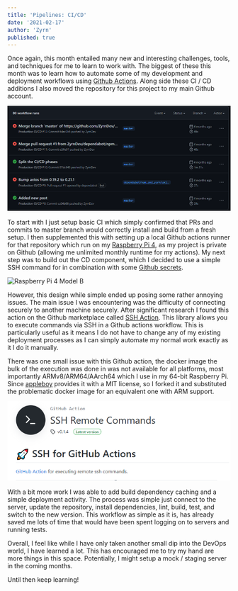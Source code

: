 ```yaml
---
title: 'Pipelines: CI/CD'
date: '2021-02-17'
author: 'Zyrn'
published: true
---
```


Once again, this month entailed many new and interesting challenges, tools, and techniques for me to learn to work with. The biggest of these this month was to learn how to automate some of my development and deployment workflows using [Github Actions][1]. Along side these CI / CD additions I also moved the repository for this project to my main Github account.

![Actions Log][6]

To start with I just setup basic CI which simply confirmed that PRs and commits to master branch would correctly install and build from a fresh setup. I then supplemented this with setting up a local Github actions runner for that repository which run on my [Raspberry Pi 4][2], as my project is private on Github (allowing me unlimited monthly runtime for my actions). My next step was to build out the CD component, which I decided to use a simple SSH command for in combination with some [Github secrets][3].

![Raspberry Pi 4 Model B][7]

However, this design while simple ended up posing some rather annoying issues. The main issue I was encountering was the difficulty of connecting securely to another machine securely. After significant research I found this action on the Github marketplace called [SSH Action][4]. This library allows you to execute commands via SSH in a Github actions workflow. This is particularly useful as it means I do not have to change any of my existing deployment processes as I can simply automate my normal work exactly as it I do it manually.

There was one small issue with this Github action, the docker image the bulk of the execution was done in was not available for all platforms, most importantly ARMv8/ARM64/AArch64 which I use in my 64-bit Raspberry Pi. Since [appleboy][5] provides it with a MIT license, so I forked it and substituted the problematic docker image for an equivalent one with ARM support.

![SSH Remote Commands][8]

With a bit more work I was able to add build dependency caching and a simple deployment activity. The process was simple just connect to the server, update the repository, install dependencies, lint, build, test, and switch to the new version. This workflow as simple as it is, has already saved me lots of time that would have been spent logging on to servers and running tests.

Overall, I feel like while I have only taken another small dip into the DevOps world, I have learned a lot. This has encouraged me to try my hand are more things in this space. Potentially, I might setup a mock / staging server in the coming months.

Until then keep learning!

<style>
    article img {
        display: block;
        margin: auto;
        max-width: 100%;
    }
</style>

[1]: https://github.com/features/actions "Github Actions Product Page"
[2]: https://github.com/appleboy/ssh-action "Original SSH-Action Project by Appleboy on Github"
[3]: https://www.raspberrypi.org/products/raspberry-pi-4-model-b "Raspberry Pi Foundation's Product Page"
[4]: https://docs.github.com/en/actions/reference/encrypted-secrets "Github Secrets Documentation"
[5]: https://github.com/appleboy "Appleboy's Github"
[6]: /images/pipelines_ci_cd/actions_logs.png "Github Actions History"
[7]: https://assets.raspberrypi.com/static/raspberry-pi-4-labelled-e7f2e1d0bd4acdae2368c7ebd7b2028f.png "Raspberry Pi 4 Model B"
[8]: /images/pipelines_ci_cd/ssh_action.png "SSH Action"
